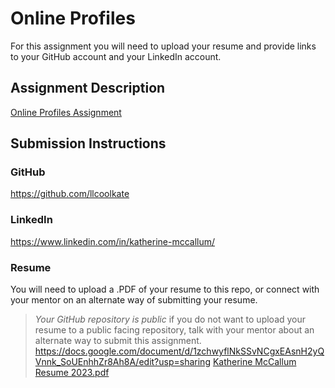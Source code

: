 # Online Profiles
For this assignment you will need to upload your resume and provide links to your GitHub account and your LinkedIn account.

## Assignment Description
[Online Profiles Assignment](https://education.launchcode.org/liftoff/modules/assignments/online-profiles)

## Submission Instructions
 
### GitHub
https://github.com/llcoolkate
 
### LinkedIn
https://www.linkedin.com/in/katherine-mccallum/

### Resume
You will need to upload a .PDF of your resume to this repo, or connect with your mentor on an alternate way of submitting your resume.

> *Your GitHub repository is public* if you do not want to upload your resume to a public facing repository, talk with your mentor about an alternate way to submit this assignment.
https://docs.google.com/document/d/1zchwyflNkSSvNCgxEAsnH2yQVnnk_SoUEnhhZr8Ah8A/edit?usp=sharing
[Katherine McCallum Resume 2023.pdf](https://github.com/llcoolkate/liftoff-assignments/files/10396655/Katherine.McCallum.Resume.2023.pdf)
